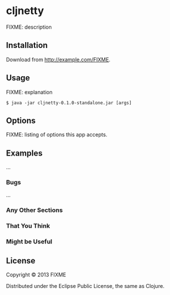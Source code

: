 # cljnetty

FIXME: description

## Installation

Download from http://example.com/FIXME.

## Usage

FIXME: explanation

    $ java -jar cljnetty-0.1.0-standalone.jar [args]

## Options

FIXME: listing of options this app accepts.

## Examples

...

### Bugs

...

### Any Other Sections
### That You Think
### Might be Useful

## License

Copyright © 2013 FIXME

Distributed under the Eclipse Public License, the same as Clojure.
